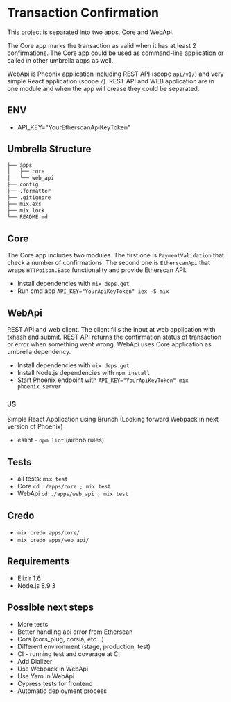 # Transaction Confirmation

This project is separated into two apps, Core and WebApi.

The Core app marks the transaction as valid when it has at least 2 confirmations. The Core app could be used as command-line application or called in other umbrella apps as well.

WebApi is Pheonix application including REST API (scope `api/v1/`) and very simple React application (scope `/`). REST API and WEB application are in one module and when the app will crease they could be separated.

## ENV
  * API_KEY="YourEtherscanApiKeyToken"

## Umbrella Structure
```bash
├── apps
│   ├── core
│   └── web_api
├── config
├── .formatter
├── .gitignore
├── mix.exs
├── mix.lock
└── README.md
```

## Core
  The Core app includes two modules. The first one is `PaymentValidation` that check a number of confirmations. The second one is `EtherscanApi` that wraps `HTTPoison.Base` functionality and provide Etherscan API.
  * Install dependencies with `mix deps.get`
  * Run cmd app `API_KEY="YourApiKeyToken" iex -S mix`

## WebApi
  REST API and web client. The client fills the input at web application with txhash and submit. REST API returns the confirmation status of transaction or error when something went wrong. WebApi uses Core application as umbrella dependency.
  * Install dependencies with `mix deps.get`
  * Install Node.js dependencies with `npm install`
  * Start Phoenix endpoint with `API_KEY="YourApiKeyToken" mix phoenix.server`

### JS
  Simple React Application using Brunch (Looking forward Webpack in next version of Phoenix)
  * eslint - `npm lint` (airbnb rules)

## Tests
  * all tests: `mix test`
  * Core `cd ./apps/core ; mix test`
  * WebApi `cd ./apps/web_api ; mix test`

## Credo
 * `mix credo apps/core/`
 * `mix credo apps/web_api/`

## Requirements
 * Elixir 1.6
 * Node.js 8.9.3

 ## Possible next steps
  * More tests
  * Better handling api error from Etherscan
  * Cors (cors_plug, corsia, etc...)
  * Different environment (stage, production, test)
  * CI - running test and coverage at CI
  * Add Dializer
  * Use Webpack in WebApi
  * Use Yarn in WebApi
  * Cypress tests for frontend
  * Automatic deployment process

